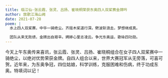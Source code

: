 ```yaml
---
title: 临江仙·张云霞、张灵、吕扬、崔晓桐荣获东奥四人双桨赛金牌吟
author: 放歌江海山阙
date: 2021-07-28
poem: |
  水上四人双桨赛，中华一骑绝尘。齐摇木桨道行深。劈波斩浪去，梦想继成真。

  团队从来无败绩，金牌出自艰辛。娉婷心里志凌云。争光东奥运，歌咏四功勋。
---
```


今天上午东奥传来喜讯，张云霞、张灵、吕扬、崔晓桐组合在女子四人双桨赛中一骑绝尘，以绝对优势荣获金牌。自四人组合以来，世界大赛冠军从无旁落，可喜可贺。近年来，为东奥争冠，四位姑娘，科学训练，克服困难和伤病，终于功成东奥。特填词以记！
